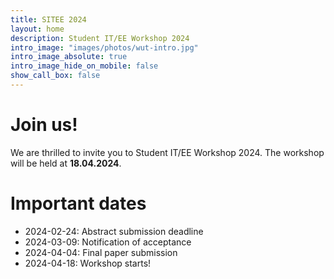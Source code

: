 ```yaml
---
title: SITEE 2024
layout: home
description: Student IT/EE Workshop 2024
intro_image: "images/photos/wut-intro.jpg"
intro_image_absolute: true
intro_image_hide_on_mobile: false
show_call_box: false
---
```


# Join us!

We are thrilled to invite you to Student IT/EE Workshop 2024. 
The workshop will be held at **18.04.2024**.

# Important dates

* 2024-02-24: Abstract submission deadline
* 2024-03-09: Notification of acceptance
* 2024-04-04: Final paper submission
* 2024-04-18: Workshop starts!

